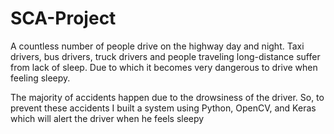 # SCA-Project
A countless number of people drive on the highway day and night. Taxi drivers, bus drivers, truck drivers and people traveling long-distance suffer from lack of sleep. Due to which it becomes very dangerous to drive when feeling sleepy.

The majority of accidents happen due to the drowsiness of the driver. So, to prevent these accidents I built a system using Python, OpenCV, and Keras which will alert the driver when he feels sleepy

